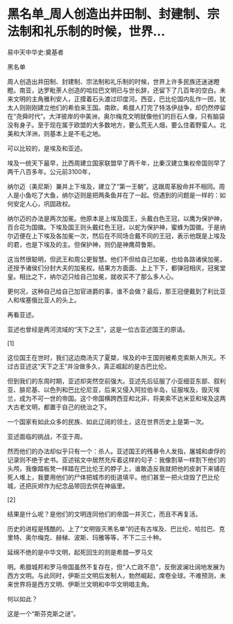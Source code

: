 # 黑名单_周人创造出井田制、封建制、宗法制和礼乐制的时候，世界...

易中天中华史:奠基者

黑名单

周人创造出井田制、封建制、宗法制和礼乐制的时候，世界上许多民族还迷迷瞪瞪。南亚，达罗毗荼人创造的哈拉巴文明已与世长辞，还留下了几百年的空白。未来文明的主角雅利安人，正摸着石头渡过印度河。西亚，巴比伦国内乱作一团，犹太人则刚刚建立他们的希伯来王国。南欧，希腊人打完了特洛伊战争，却仍然停留在“尧舜时代”。大洋彼岸的中美洲，奥尔梅克文明就像他们的巨石人像，只有脑袋没有身子。至于现在属于欧盟的大多数地方，要么荒无人烟，要么住着野蛮人。北美和大洋洲，则基本上是不毛之地。

可以比较的，是埃及和亚述。

埃及一统天下最早，比西周建立国家联盟早了两千年，比秦汉建立集权帝国则早了两千八百多年。公元前3100年，

纳尔迈（美尼斯）兼并上下埃及，建立了“第一王朝”。这跟周革殷命并不相同。周人是小鱼吃了大鱼，纳尔迈则是把两条鱼并在了一起。但遇到的问题是一样的：如何安定人心，巩固政权。

纳尔迈的办法是两次加冕。他原本是上埃及国王，头戴白色王冠，以鹰为保护神，百合花为国徽。下埃及国王则头戴红色王冠，以蛇为保护神，蜜蜂为国徽。于是纳尔迈便在上下埃及各加冕一次，然后在不同场合戴不同的王冠，表示他既是上埃及的君，也是下埃及的主。但保护神，则仍是神鹰荷鲁斯。

这当然很聪明，但武王和周公更智慧。他们不但给自己加冕，也给各路诸侯加冕，还授予诸侯们分封大夫的加冕权。结果方方面面、上上下下，都弹冠相庆，冠冕堂皇。相比之下，纳尔迈只给自己加冕，就收买不了那么多人心。

更何况，这种自己给自己加官进爵的事，谁不会做？最后，那王冠便戴到了利比亚人和埃塞俄比亚人的头上。

再看亚述。

亚述也曾经是两河流域的“天下之王”，这是一位古亚述国王的原话。

[1]

这位国王在世时，我们这边商汤灭了夏桀，埃及的中王国则被希克索斯人所灭。不过古亚述这“天下之王”并没做多久，真正崛起的是古巴比伦。

但到我们的东周时期，亚述却突然空前强大。亚述先后征服了小亚细亚东部、叙利亚、腓尼基、以色列和巴比伦尼亚，后来又侵入阿拉伯半岛，征服埃及，毁灭埃兰，成为不可一世的帝国。这个帝国横跨西亚和北非，将美索不达米亚和埃及这两大古老文明，都置于自己的统治之下。

一个国家有如此众多的民族、如此辽阔的领土，这在世界历史上是第一次。

亚述面临的挑战，不亚于周。

然而他们的办法却似乎只有一个：杀人。亚述国王的残暴令人发指，屠城和虐俘的记录则不绝于史书。亚述铭文中居然充斥着这样的句子：我像割草一样割下他们的头颅，我像踏板凳一样踏在巴比伦王的脖子上，谁敢造反我就把他的皮剥下来铺在死人堆上，我要用他们的尸体把城市的街道填平。他们甚至一把火烧毁了巴比伦城，还把灰烬作为纪念品带回去供在神庙里。

[2]

结果是什么呢？是他们的文明连同他们的帝国一并灭亡，而且不再复活。

历史的进程是残酷的。上了“文明毁灭黑名单”的还有古埃及、巴比伦、哈拉巴、克里特、奥尔梅克、赫梯、波斯、玛雅等等，不下二三十种。

延绵不绝的是中华文明，起死回生的则是希腊—罗马文

明。希腊城邦和罗马帝国虽然不复存在，但“人亡政不息”，反倒波澜壮阔地发展为西方文明。与此同时，伊斯兰文明后发制人，勃然崛起，席卷全球。不难预测，未来世界将是西方文明、伊斯兰文明和中华文明唱主角。

何以如此？

这是一个“斯芬克斯之谜”。
